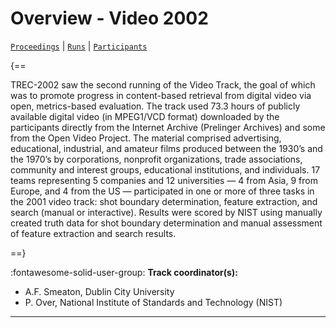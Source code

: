 # Overview - Video 2002

[`Proceedings`](./proceedings.md) | [`Runs`](./runs.md) | [`Participants`](./participants.md)

{==

TREC-2002 saw the second running of the Video Track, the goal of which was to promote progress in content-based retrieval from digital video via open, metrics-based evaluation. The track used 73.3 hours of publicly available digital video (in MPEG1/VCD format) downloaded by the participants directly from the Internet Archive (Prelinger Archives) and some from the Open Video Project. The material comprised advertising, educational, industrial, and amateur films produced between the 1930’s and the 1970’s by corporations, nonprofit organizations, trade associations, community and interest groups, educational institutions, and individuals. 17 teams representing 5 companies and 12 universities — 4 from Asia, 9 from Europe, and 4 from the US — participated in one or more of three tasks in the 2001 video track: shot boundary determination, feature extraction, and search (manual or interactive). Results were scored by NIST using manually created truth data for shot boundary determination and manual assessment of feature extraction and search results.

==}

:fontawesome-solid-user-group: **Track coordinator(s):**

- A.F. Smeaton, Dublin City University 
- P. Over, National Institute of Standards and Technology (NIST) 



---


